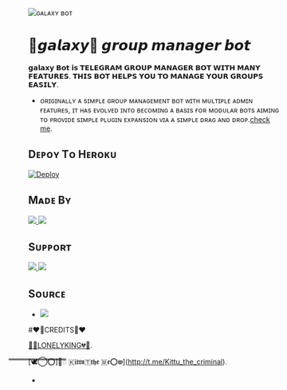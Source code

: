 ![ɢᴀʟᴀxʏ ʙᴏᴛ](https://telegra.ph/file/420d2e124afe2384f32e1.jpg)

# 🌌𝙜𝙖𝙡𝙖𝙭𝙮🌌 𝙜𝙧𝙤𝙪𝙥 𝙢𝙖𝙣𝙖𝙜𝙚𝙧 𝙗𝙤𝙩 
𝗴𝗮𝗹𝗮𝘅𝘆 𝗕𝗼𝘁 𝗶𝘀 𝗧𝗘𝗟𝗘𝗚𝗥𝗔𝗠 𝗚𝗥𝗢𝗨𝗣 𝗠𝗔𝗡𝗔𝗚𝗘𝗥 𝗕𝗢𝗧 𝗪𝗜𝗧𝗛 𝗠𝗔𝗡𝗬 𝗙𝗘𝗔𝗧𝗨𝗥𝗘𝗦. 𝗧𝗛𝗜𝗦 𝗕𝗢𝗧 𝗛𝗘𝗟𝗣𝗦 𝗬𝗢𝗨 𝗧𝗢 𝗠𝗔𝗡𝗔𝗚𝗘 𝗬𝗢𝗨𝗥 𝗚𝗥𝗢𝗨𝗣𝗦 𝗘𝗔𝗦𝗜𝗟𝗬.

* ᴏʀɪɢɪɴᴀʟʟʏ ᴀ sɪᴍᴘʟᴇ ɢʀᴏᴜᴘ ᴍᴀɴᴀɢᴇᴍᴇɴᴛ ʙᴏᴛ ᴡɪᴛʜ ᴍᴜʟᴛɪᴘʟᴇ ᴀᴅᴍɪɴ ғᴇᴀᴛᴜʀᴇs, ɪᴛ ʜᴀs ᴇᴠᴏʟᴠᴇᴅ ɪɴᴛᴏ ʙᴇᴄᴏᴍɪɴɢ ᴀ ʙᴀsɪs ғᴏʀ ᴍᴏᴅᴜʟᴀʀ ʙᴏᴛs ᴀɪᴍɪɴɢ ᴛᴏ ᴘʀᴏᴠɪᴅᴇ sɪᴍᴘʟᴇ ᴘʟᴜɢɪɴ ᴇxᴘᴀɴsɪᴏɴ ᴠɪᴀ ᴀ sɪᴍᴘʟᴇ ᴅʀᴀɢ ᴀɴᴅ ᴅʀᴏᴘ.[check me](http://t.me/Galaxysbot).

## Dᴇᴘᴏʏ Tᴏ Hᴇʀᴏᴋᴜ

[![Deploy](https://img.shields.io/badge/Deploy%20To-Heroku-blueviolet)](https://dashboard.heroku.com/new?button-url=android-app%3A%2F%2Forg.telegram.messenger%2F&template=https://github.com/KdIfamily/galaxy)

## Mᴀᴅᴇ Bʏ

<a href="https://t.me/thanimaibots/17"> <img src="https://img.shields.io/badge/This%20Bot%20Was-Made%20By%20My-orange" /> <img src="https://img.shields.io/badge/Bestest-Master-ff69b4" /> </a>


## Sᴜᴘᴘᴏʀᴛ

<a href="https://t.me/thanimaisupport"> <img src="https://img.shields.io/badge/Join-Our-green" /> <img src="https://img.shields.io/badge/Support-Group-critical" /> </a>

## Sᴏᴜʀᴄᴇ

* <img src="https://img.shields.io/badge/Python-red" />

#❤️💐CREDITS💐❤️

[🤴💔LONELYKING💔🤴](http://t.me/sarbudeen786).

 [🕊️⃝‌⭕]ᯱꠋꠋꠋꠋꠋꠋꠋꠋꠋꠋꠋꠋꠋꠋꠋꠋꠋꠋꠋꠋꠋꠋꠋꠋꠋꠋꠋꠋꠋꠋꠋꠋꠋꠋꠋꠋꠋꠋꠋꠋꠋꠋ 🇰𝖎𝖙𝖙𝖚🇹𝖙𝖍𝖊 🇲𝖊⭕𝖜](http://t.me/Kittu_the_criminal).


* 
